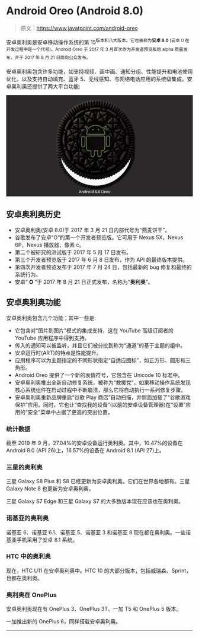 # Android Oreo (Android 8.0)

> 原文：<https://www.javatpoint.com/android-oreo>

安卓奥利奥是安卓移动操作系统的第 15<sup>版本和八大版本。它也被称为**安卓 8.0** (安卓 0 在开发过程中是一个代号)。Android Oreo 于 2017 年 3 月首次作为开发者预览版的 alpha 质量发布，并于 2017 年 8 月 21 日面向公众发布。</sup>

安卓奥利奥包含许多功能，如支持视频、画中画、通知分组、性能提升和电池使用优化，以及支持自动填充、蓝牙 5、无线感知、与网络电话应用的系统级集成。安卓奥利奥还提供了两大平台功能:

![Android Oreo (Android 8.0)](img/0003451929989a35236726ab4ab03c1d.png)

## 安卓奥利奥历史

*   安卓奥利奥(安卓 8.0)于 2017 年 3 月 21 日内部代号为“燕麦饼干”。
*   谷歌发布了安卓“O”的第一个开发者预览版。它可用于 Nexus 5X，Nexus 6P，Nexus 播放器，像素 c。
*   第二个被研究的测试版于 2017 年 5 月 17 日发布。
*   第三个开发者预览版于 2017 年 6 月 8 日发布，作为 API 的最终版本提供。
*   第四次开发者预览发布于 2017 年 7 月 24 日，包括最新的 bug 修复和最终的系统行为。
*   安卓“ **O** ”于 2017 年 8 月 21 日正式发布，名称为“**奥利奥**”。

## 安卓奥利奥功能

安卓奥利奥包含几个功能；其中一些是:

*   它包含对“图片到图片”模式的集成支持，这在 YouTube 高级订阅者的 YouTube 应用程序中得到支持。
*   传入的通知可以被监听，并且它们被分批到称为“通道”的基于主题的组中。
*   安卓运行时(ART)的特点是性能提升。
*   应用程序可以为主题指定的不同形状指定“自适应图标”，如正方形、圆形和三角形。
*   Android Oreo 提供了一个新的表情符号，它包含在 Unicode 10 标准中。
*   安卓奥利奥推出全新自动修复系统，被称为“救援党”。如果移动操作系统发现核心系统组件在启动过程中不断崩溃，那么它将自动执行一系列修复步骤。
*   安卓奥利奥重新品牌重启“谷歌 Play 商店”自动扫描，并侧面加载了“谷歌游戏保护”应用。同时，它也让“查找我的设备”(以前的安卓设备管理器)在“设置”应用的“安全”菜单中占据了更高的突出位置。

### 统计数据

截至 2019 年 9 月，27.04%的安卓设备运行奥利奥。其中，10.47%的设备在 Android 8.0 (API 26)上，16.57%的设备在 Android 8.1 (API 27)上。

### 三星的奥利奥

三星 Galaxy S8 Plus 和 S8 已经更新为安卓奥利奥。它们在世界各地都有。三星 Galaxy Note 8 也更新为安卓奥利奥。

三星 Galaxy S7 Edge 和三星 Galaxy S7 的大多数版本现在应该也在奥利奥。

### 诺基亚的奥利奥

诺基亚 6、诺基亚 6.1、诺基亚 5、诺基亚 3 和诺基亚 8 现在都在奥利奥。一些诺基亚手机采用了安卓 8.1 系统。

### HTC 中的奥利奥

现在，HTC U11 在安卓奥利奥中。HTC 10 的大部分版本，包括威瑞森、Sprint，也都在奥利奥。

### 奥利奥在 OnePlus

安卓奥利奥现在有 OnePlus 3、OnePlus 3T、一加 T5 和 OnePlus 5 版本。

一加推出新的 OnePlus 6，同样搭载安卓奥利奥。

* * *